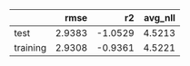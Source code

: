 |          |   rmse |      r2 |   avg_nll |
|:---------|-------:|--------:|----------:|
| test     | 2.9383 | -1.0529 |    4.5213 |
| training | 2.9308 | -0.9361 |    4.5221 |